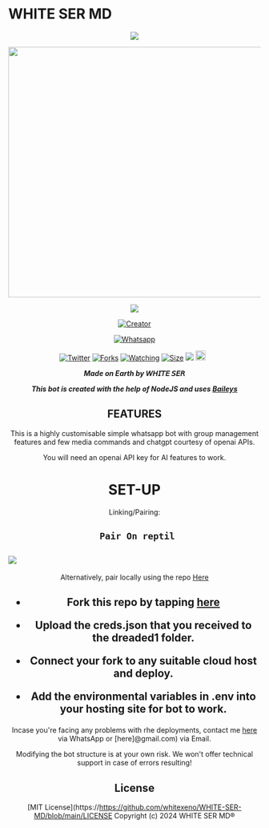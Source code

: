 # WHITE SER MD
<div align="center">
<a href="https://git.io/typing-svg"><img src="https://readme-typing-svg.demolab.com?font=Black+Ops+One&size=50&pause=1000&color=1BAFBAFF&center=true&width=910&height=100&lines=WHITE+SER;A+WHATSAPP+BOT;CREATED+BY+WHITE+SER'' "Typing SVG" /></a>
  </p>
  
<p align="center">
<img src="https://i.imgur.com/nUhR1Nd.jpeg.png" width="650" height="500"/>
</p>
<p align="center">
  <a href="#"><img src="http://readme-typing-svg.herokuapp.com?color=d1fa02&center=true&vCenter=true&multiline=false&lines=WHITE-BOT+WHATSAPP+BOT" ="">
</p>
<p align="center">
<a href="#"><img title="Creator" src="https://img.shields.io/badge/Creator-WHITE SER-red.svg?style=for-the-badge&logo=github"></a>
</p>
<p align="center">
<a href="'https://wa.me/918138898059yoh+ALIVE +nishow+venye+nitadeploy+drex-ai'"><img title="Whatsapp" src="'https://wa.me/918138898059yoh+ALIVE⸼ +nishow+venye+nitadeploy+drex-ai'?color=green&style=flat-square"></a>
  
<a href="https://wa.me/918138898059yoh+ALIVE⸼"><img title="Twitter" src="https://x.com/NSirm5?s=09?color=black&style=flat-square"></a>
<a href="https://github.com/WHITE SER MD/WHITE-ai/network/members"><img title="Forks" src="https://img.shields.io/github/fork/whitexeno/WHITE-SER-MD?color=yellow&style=flat-square"></a>
<a href="https://github.com/whitexeno/WHITE-SER-MD/watchers"><img title="Watching" src="https://img.shields.io/github/watchers/WHITE SER MD/WHITE-ai?label=Watchers&color=red&style=flat-square"></a>
<a href="https://github.com/WHITE SER MD/WHITE-ai/"><img title="Size" src="https://img.shields.io/github/repo-size/AlipBot/Api-Alpis?style=flat-square&color=darkred"></a>
<a href="https://hits.seeyoufarm.com"><img src="https://hits.seeyoufarm.com/api/count/incr/badge.svg?url=https://github.com/whutexeno/WHITE-SER-MD-ai/%2Fhit-counter&count_bg=%2379C83D&title_bg=%23555555&icon=probot.svg&icon_color=%2304FF00&title=hits&edge_flat=false"/></a>
<a href="https://github.com/whitexeno/WHITE-SER-MD-ai/graphs/commit-activity"><img height="20" src="https://img.shields.io/badge/Maintained-No-red.svg"></a>&nbsp;&nbsp;
</p>


***Made on Earth by 𝘞𝘏𝘐𝘛𝘌 𝘚𝘌𝘙***


***This bot is created with the help of NodeJS and uses [Baileys](https://github.com/whitexeno/WHITE-SER-MD)***

## FEATURES
This is a highly customisable simple whatsapp bot with group management features and few media commands and chatgpt courtesy of openai APIs.

You will need an openai API key for AI features to work.

# SET-UP

Linking/Pairing:


## ` Pair On reptil`
<h2 align="left">  <a href="https://replit.com/@whitexeno/Pairing-WHITE-SER-MD"><img src="https://repl.it/badge/github/quiec/whatsasena" />
</a>
</h2>

Alternatively, pair locally using the repo [Here](https://github.com/Fortunatusmokaya/DREADED-PAIRING)

    
<h2 align="center">   


    
<h2 align="center">   

- Fork this repo by tapping  [here](https://github.com/whiexeno/WHITE-SER-MD-/fork)


- Upload the creds.json that you received to the dreaded1 folder.

- Connect your fork to any suitable cloud host and deploy.

- Add the environmental variables in .env into your hosting site for bot to work.
</h2>
 
     

    
 



Incase you're facing any problems with rhe deployments, contact me  [here](https://wa.me/918138898059) via WhatsApp or [here]@gmail.com) via Email.

Modifying the bot structure is at your own risk. We won't offer technical support in case of errors resulting!


## License

[MIT License](https://https://github.com/whitexeno/WHITE-SER-MD/blob/main/LICENSE
Copyright (c) 2024 WHITE SER MD®

